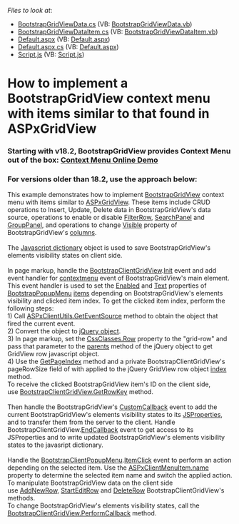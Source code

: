 <!-- default file list -->
*Files to look at*:

* [BootstrapGridViewData.cs](./CS/App_Code/BootstrapGridViewData.cs) (VB: [BootstrapGridViewData.vb](./VB/App_Code/BootstrapGridViewData.vb))
* [BootstrapGridViewDataItem.cs](./CS/App_Code/BootstrapGridViewDataItem.cs) (VB: [BootstrapGridViewDataItem.vb](./VB/App_Code/BootstrapGridViewDataItem.vb))
* [Default.aspx](./CS/Default.aspx) (VB: [Default.aspx](./VB/Default.aspx))
* [Default.aspx.cs](./CS/Default.aspx.cs) (VB: [Default.aspx](./VB/Default.aspx))
* [Script.js](./CS/Script/Script.js) (VB: [Script.js](./VB/Script/Script.js))
<!-- default file list end -->
# How to implement a BootstrapGridView context menu with items similar to that found in ASPxGridView

### **Starting with v18.2**, BootstrapGridView provides Context Menu out of the box: [Context Menu Online Demo](https://demos.devexpress.com/Bootstrap/GridView/BarsAndDialogs.aspx#ContextMenu) 


### For versions **older than 18.2**, use the approach below:

This example demonstrates how to implement <a href="https://documentation.devexpress.com/AspNetBootstrap/DevExpress.Web.Bootstrap.BootstrapGridView.members">BootstrapGridView</a> context menu with items similar to <a href="https://documentation.devexpress.com/AspNet/DevExpress.Web.ASPxGridView.members">ASPxGridView</a>. These items include CRUD operations to Insert, Update, Delete data in BootstrapGridView's data source, operations to enable or disable <a href="https://documentation.devexpress.com/AspNet/3753/ASP-NET-WebForms-Controls/Grid-View/Concepts/Data-Shaping-and-Manipulation/Filtering/Filter-Row">FilterRow</a>, <a href="https://documentation.devexpress.com/AspNet/116151/ASP-NET-WebForms-Controls/Vertical-Grid/Concepts/Data-Shaping-and-Manipulation/Filtering/Search-Panel">SearchPanel</a> and <a href="https://documentation.devexpress.com/AspNet/3682/ASP-NET-WebForms-Controls/Grid-View/Visual-Elements/Group-Panel">GroupPanel</a>, and operations to change <a href="https://documentation.devexpress.com/AspNet/DevExpress.Web.WebColumnBase.Visible.property">Visible</a> property of BootstrapGridView's <a href="https://documentation.devexpress.com/AspNet/DevExpress.Web.GridViewColumn.members">columns</a>.<br><br>The <a href="https://www.codeproject.com/Articles/117002/Javascript-Dictionary">Javascript dictionary</a> object is used to save BootstrapGridView's elements visibility states on client side.<br><br>In page markup, handle the <a href="https://documentation.devexpress.com/AspNetBootstrap/DevExpress.Web.Bootstrap.Scripts.BootstrapClientGridView.members">BootstrapClientGridView</a>.<a href="https://documentation.devexpress.com/AspNet/DevExpress.Web.Scripts.ASPxClientControlBase.Init.event">Init</a> event and add event handler for <a href="https://developer.mozilla.org/ru/docs/Web/Events/contextmenu">contextmenu</a> event of BootstrapGridView's main element. This event handler is used to set the <a href="https://documentation.devexpress.com/AspNet/DevExpress.Web.MenuItem.Enabled.property">Enabled</a> and <a href="https://documentation.devexpress.com/AspNet/DevExpress.Web.MenuItem.Text.property">Text</a> properties of <a href="https://documentation.devexpress.com/AspNetBootstrap/DevExpress.Web.Bootstrap.BootstrapMenuItem.members">BootstrapPopupMenu</a> <a href="https://documentation.devexpress.com/AspNetBootstrap/DevExpress.Web.Bootstrap.BootstrapMenuItem.members">items</a> depending on BootstrapGridView's elements visibility and clicked item index. To get the clicked item index, perform the following steps:<br>1) Call <a href="https://documentation.devexpress.com/AspNet/DevExpress.Web.Scripts.ASPxClientUtils.GetEventSource.method">ASPxClientUtils.GetEventSource</a> method to obtain the object that fired the current event.<br>2) Convert the object to <a href="https://learn.jquery.com/using-jquery-core/jquery-object/">jQuery object</a>.<br>3) In page markup, set the <a href="https://documentation.devexpress.com/AspNetBootstrap/DevExpress.Web.Bootstrap.BootstrapGridViewCssClasses.Row.property">CssClasses.Row</a> property to the "grid-row" and pass that parameter to the <a href="https://api.jquery.com/parents/">parents</a> method of the jQuery object to get GridView row javascript object.<br>4) Use the <a href="https://documentation.devexpress.com/AspNet/DevExpress.Web.Scripts.ASPxClientGridView.GetPageIndex.method">GetPageIndex</a> method and a private BootstrapClientGridView's pageRowSize field of with applied to the jQuery GridView row object <a href="https://api.jquery.com/index/">index</a> method.<br>To receive the clicked BootstrapGridView item's ID on the client side, use <a href="https://documentation.devexpress.com/AspNet/DevExpress.Web.Scripts.ASPxClientGridView.GetRowKey.method">BootstrapClientGridView.GetRowKey</a> method.<br><br>Then handle the BootstrapGridView's <a href="https://documentation.devexpress.com/AspNet/DevExpress.Web.ASPxGridView.CustomCallback.event">CustomCallback</a> event to add the current BootstrapGridView's elements visibility states to its <a href="https://documentation.devexpress.com/AspNet/11816/How-to-Access-Server-Data-on-the-Client-Side">JSProperties</a>, and to transfer them from the server to the client. Handle BootstrapClientGridView.<a href="https://documentation.devexpress.com/AspNet/DevExpress.Web.Scripts.ASPxClientGridView.EndCallback.event">EndCallback</a> event to get access to its JSProperties and to write updated BootstrapGridView's elements visibility states to the javasript dictionary.<br><br>Handle the <a href="https://documentation.devexpress.com/AspNetBootstrap/DevExpress.Web.Bootstrap.Scripts.BootstrapClientPopupMenu.members">BootstrapClientPopupMenu</a>.<a href="https://documentation.devexpress.com/AspNet/DevExpress.Web.Scripts.ASPxClientMenuBase.ItemClick.event">ItemClick</a> event to perform an action depending on the selected item. Use the <a href="https://documentation.devexpress.com/AspNet/DevExpress.Web.Scripts.ASPxClientMenuItem.name.property">ASPxClientMenuItem.name</a> property to determine the selected item name and switch the applied action.<br>To manipulate BootstrapGridView data on the client side use <a href="https://documentation.devexpress.com/AspNet/DevExpress.Web.Scripts.ASPxClientGridView.AddNewRow.method">AddNewRow</a>, <a href="https://documentation.devexpress.com/AspNet/DevExpress.Web.Scripts.ASPxClientGridView.StartEditRow.method">StartEditRow</a> and <a href="https://documentation.devexpress.com/AspNet/DevExpress.Web.Scripts.ASPxClientGridView.DeleteRow.method">DeleteRow</a> BootstrapClientGridView's methods.<br>To change BootstrapGridView's elements visibility states, call the <a href="https://documentation.devexpress.com/AspNet/DevExpress.Web.Scripts.ASPxClientGridView.PerformCallback.overloads">BootstrapClientGridView.PerformCallback</a> method.

<br/>


